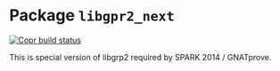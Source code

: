 # Package `libgpr2_next`

[![Copr build status](https://copr.fedorainfracloud.org/coprs/dvraaij/ada/package/libgpr2_next/status_image/last_build.png)](https://copr.fedorainfracloud.org/coprs/dvraaij/ada/package/libgpr2_next/)

This is special version of libgrp2 required by SPARK 2014 / GNATprove.